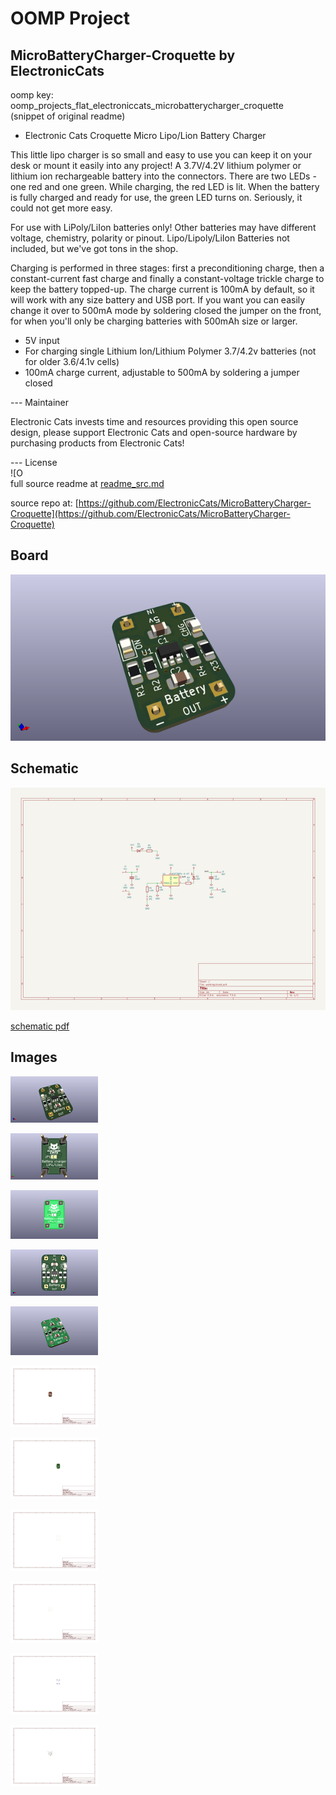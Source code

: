 # OOMP Project  
## MicroBatteryCharger-Croquette  by ElectronicCats  
  
oomp key: oomp_projects_flat_electroniccats_microbatterycharger_croquette  
(snippet of original readme)  
  
- Electronic Cats Croquette Micro Lipo/Lion Battery Charger  
  
This little lipo charger is so small and easy to use you can keep it on your desk or mount it easily into any project! A 3.7V/4.2V lithium polymer or lithium ion rechargeable battery into the connectors. There are two LEDs - one red and one green. While charging, the red LED is lit. When the battery is fully charged and ready for use, the green LED turns on. Seriously, it could not get more easy.  
  
For use with LiPoly/LiIon batteries only! Other batteries may have different voltage, chemistry, polarity or pinout. Lipo/Lipoly/LiIon Batteries not included, but we've got tons in the shop.  
  
Charging is performed in three stages: first a preconditioning charge, then a constant-current fast charge and finally a constant-voltage trickle charge to keep the battery topped-up. The charge current is 100mA by default, so it will work with any size battery and USB port. If you want you can easily change it over to 500mA mode by soldering closed the jumper on the front, for when you'll only be charging batteries with 500mAh size or larger.  
  
- 5V input  
- For charging single Lithium Ion/Lithium Polymer 3.7/4.2v batteries (not for older 3.6/4.1v cells)  
- 100mA charge current, adjustable to 500mA by soldering a jumper closed  
  
  
--- Maintainer  
  
Electronic Cats invests time and resources providing this open source design, please support Electronic Cats and open-source hardware by purchasing products from Electronic Cats!  
  
--- License  
![O  
  full source readme at [readme_src.md](readme_src.md)  
  
source repo at: [https://github.com/ElectronicCats/MicroBatteryCharger-Croquette](https://github.com/ElectronicCats/MicroBatteryCharger-Croquette)  
## Board  
  
[![working_3d.png](working_3d_600.png)](working_3d.png)  
## Schematic  
  
[![working_schematic.png](working_schematic_600.png)](working_schematic.png)  
  
[schematic pdf](working_schematic.pdf)  
## Images  
  
[![working_3d.png](working_3d_140.png)](working_3d.png)  
  
[![working_3d_back.png](working_3d_back_140.png)](working_3d_back.png)  
  
[![working_3D_bottom.png](working_3D_bottom_140.png)](working_3D_bottom.png)  
  
[![working_3d_front.png](working_3d_front_140.png)](working_3d_front.png)  
  
[![working_3D_top.png](working_3D_top_140.png)](working_3D_top.png)  
  
[![working_assembly_page_01.png](working_assembly_page_01_140.png)](working_assembly_page_01.png)  
  
[![working_assembly_page_02.png](working_assembly_page_02_140.png)](working_assembly_page_02.png)  
  
[![working_assembly_page_03.png](working_assembly_page_03_140.png)](working_assembly_page_03.png)  
  
[![working_assembly_page_04.png](working_assembly_page_04_140.png)](working_assembly_page_04.png)  
  
[![working_assembly_page_05.png](working_assembly_page_05_140.png)](working_assembly_page_05.png)  
  
[![working_assembly_page_06.png](working_assembly_page_06_140.png)](working_assembly_page_06.png)  
